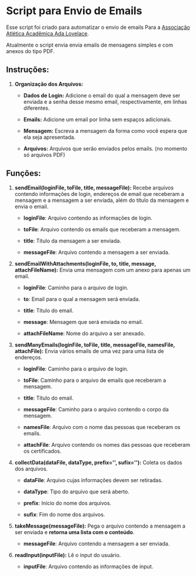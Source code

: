 # Script para Envio de Emails

Esse script foi criado para automatizar o envio de emails Para a [Associação Atlética Acadêmica Ada Lovelace](https://www.facebook.com/piratasdauff).

Atualmente o script envia envia emails de mensagens simples e com anexos do tipo PDF.

## Instruções:
1. **Organização dos Arquivos:**
    - **Dados de Login:**
    Adicione o email do qual a mensagem deve ser enviada e a senha desse mesmo email, respectivamente, em linhas diferentes.

    - **Emails:**
    Adicione um email por linha sem espaços adicionais.

    - **Mensagem:**
    Escreva a mensagem da forma como você espera que ela seja apresentada.

    - **Arquivos:**
    Arquivos que serão enviados pelos emails. (no momento só arquivos PDF)

## Funções:

1. **sendEmail(loginFile, toFile, title, messageFile):**
Recebe arquivos contendo informações de login,  endereços de email que receberam a mensagem e a mensagem a ser enviada, além do título da mensagem e envia o email.

    - **loginFile**: Arquivo contendo as informações de login.

    - **toFile**: Arquivo contendo os emails que receberam a mensagem.

    - **title**: Título da mensagem a ser enviada.

    - **messageFile**: Arquivo contendo a mensagem a ser enviada.


2. **sendEmailWithAttachments(loginFile, to, title, message, attachFileName):**
Envia uma mensagem com um anexo para apenas um email.

    - **loginFile**: Caminho para o arquivo de login.

    - **to**: Email para o qual a mensagem será enviada.

    - **title**: Título do email.

    - **message**: Mensagem que será enviada no email.

    - **attachFileName**: Nome do arquivo a ser anexado.


3. **sendManyEmails(loginFile, toFile, title, messageFile, namesFile, attachFile):**
Envia vários emails de uma vez para uma lista de endereços.

    - **loginFile**: Caminho para o arquivo de login.

    - **toFile**: Caminho para o arquivo de emails que receberam a mensagem.

    - **title**: Título do email.

    - **messageFile**: Caminho para o arquivo contendo o corpo da mensagem.

    - **namesFile**: Arquivo com o nome das pessoas que receberam os emails.

    - **attachFile**: Arquivo contendo os nomes das pessoas que receberam os certificados.

4. **collectData(dataFile, dataType, prefix='', sufix=''):**
Coleta os dados dos arquivos.

    - **dataFile**: Arquivo cujas informações devem ser retiradas.

    - **dataType**: Tipo do arquivo que será aberto.

    - **prefix**: Início do nome dos arquivos.

    - **sufix**: Fim do nome dos arquivos.

5. **takeMessage(messageFile):**
Pega o arquivo contendo a mensagem a ser enviada e **retorna uma lista com o conteúdo**.

    - **messageFile**: Arquivo contendo a mensagem a ser enviada.

6. **readInput(inputFile):**
Lê o input do usuário.

    - **inputFile**: Arquivo contendo as informações de input.
